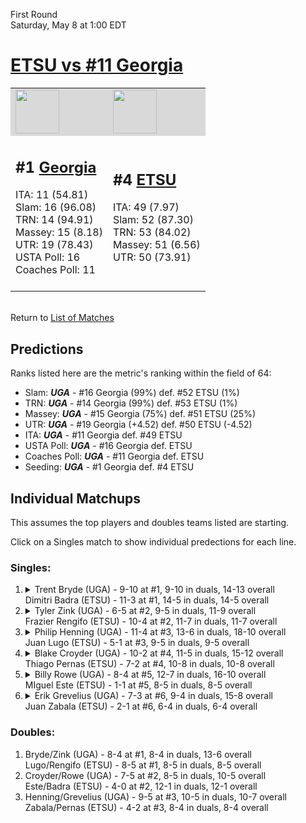 First Round  
Saturday, May 8 at 1:00 EDT
# [ETSU vs #11 Georgia](https://www.ncaa.com/game/5833390) 

<table>  
<tr style="background-color: #d9d9d9 !important"><td><a href="#"><img src="https://www.ncaa.com/sites/default/files/images/logos/schools/g/georgia.70.png" width="70" height="70" /></a></td><td><a href="#"><img src="https://www.ncaa.com/sites/default/files/images/logos/schools/e/east-tenn-st.70.png" width="70" height="70" /></a></td></tr>
<tr><td>  

<h2>#1 <a href="#">Georgia</a></h2>  
ITA: 11 (54.81)<br>  
Slam: 16 (96.08)<br>  
TRN: 14 (94.91)<br>  
Massey: 15 (8.18)<br>  
UTR: 19 (78.43)<br>  
USTA Poll: 16<br>  
Coaches Poll: 11<br>  
<br>  

</td><td>  

<h2>#4 <a href="#">ETSU</a></h2>  
ITA: 49 (7.97)<br>  
Slam: 52 (87.30)<br>  
TRN: 53 (84.02)<br>  
Massey: 51 (6.56)<br>  
UTR: 50 (73.91)<br>  
<br>  

</td></tr></table>  


<br>Return to [List of Matches](../index.md)  

## Predictions  

Ranks listed here are the metric's ranking within the field of 64:  
- Slam: ***UGA*** - #16 Georgia (99%) def. #52 ETSU (1%)  
- TRN: ***UGA*** - #14 Georgia (99%) def. #53 ETSU (1%)  
- Massey: ***UGA*** - #15 Georgia (75%) def. #51 ETSU (25%)  
- UTR: ***UGA*** - #19 Georgia (+4.52) def. #50 ETSU (-4.52)  
- ITA: ***UGA*** - #11 Georgia def. #49 ETSU  
- USTA Poll: ***UGA*** - #16 Georgia def. ETSU  
- Coaches Poll: ***UGA*** - #11 Georgia def. ETSU  
- Seeding: ***UGA*** - #1 Georgia def. #4 ETSU  

## Individual Matchups  

This assumes the top players and doubles teams listed are starting.  

Click on a Singles match to show individual predections for each line.  

### Singles:  

<ol>
<li><details><summary markdown="span">
Trent Bryde (UGA) - 9-10 at #1, 9-10 in duals, 14-13 overall<br>  
Dimitri Badra (ETSU) - 11-3 at #1, 14-5 in duals, 14-5 overall
</summary><h4>Predictions</h4><ul>
<li>Slam: <b><i>VT</i></b> - #30 Virginia Tech (56%) def. #35 Texas Tech (44%)</li>  
</ul></details></li>
<li><details><summary markdown="span">
Tyler Zink (UGA) - 6-5 at #2, 9-5 in duals, 11-9 overall<br>  
Frazier Rengifo (ETSU) - 10-4 at #2, 11-7 in duals, 11-7 overall
</summary><h4>Predictions</h4><ul>
<li>Slam: <b><i>VT</i></b> - #30 Virginia Tech (56%) def. #35 Texas Tech (44%)</li>  
</ul></details></li>
<li><details><summary markdown="span">
Philip Henning (UGA) - 11-4 at #3, 13-6 in duals, 18-10 overall<br>  
Juan Lugo (ETSU) - 5-1 at #3, 9-5 in duals, 9-5 overall
</summary><h4>Predictions</h4><ul>
<li>Slam: <b><i>VT</i></b> - #30 Virginia Tech (56%) def. #35 Texas Tech (44%)</li>  
</ul></details></li>
<li><details><summary markdown="span">
Blake Croyder (UGA) - 10-2 at #4, 11-5 in duals, 15-12 overall<br>  
Thiago Pernas (ETSU) - 7-2 at #4, 10-8 in duals, 10-8 overall
</summary><h4>Predictions</h4><ul>
<li>Slam: <b><i>VT</i></b> - #30 Virginia Tech (56%) def. #35 Texas Tech (44%)</li>  
</ul></details></li>
<li><details><summary markdown="span">
Billy Rowe (UGA) - 8-4 at #5, 12-7 in duals, 16-10 overall<br>  
MIguel Este (ETSU) - 1-1 at #5, 8-5 in duals, 8-5 overall
</summary><h4>Predictions</h4><ul>
<li>Slam: <b><i>VT</i></b> - #30 Virginia Tech (56%) def. #35 Texas Tech (44%)</li>  
</ul></details></li>
<li><details><summary markdown="span">
Erik Grevelius (UGA) - 7-3 at #6, 9-4 in duals, 15-8 overall<br>  
Juan Zabala (ETSU) - 2-1 at #6, 6-4 in duals, 6-4 overall
</summary><h4>Predictions</h4><ul>
<li>Slam: <b><i>VT</i></b> - #30 Virginia Tech (56%) def. #35 Texas Tech (44%)</li>  
</ul></details></li>
</ol>

### Doubles:  
1. Bryde/Zink (UGA) - 8-4 at #1, 8-4 in duals, 13-6 overall  
   Lugo/Rengifo (ETSU) - 8-5 at #1, 8-5 in duals, 8-5 overall
2. Croyder/Rowe (UGA) - 7-5 at #2, 8-5 in duals, 10-5 overall  
   Este/Badra (ETSU) - 4-0 at #2, 12-1 in duals, 12-1 overall
3. Henning/Grevelius (UGA) - 9-5 at #3, 10-5 in duals, 10-7 overall  
   Zabala/Pernas (ETSU) - 4-2 at #3, 8-4 in duals, 8-4 overall